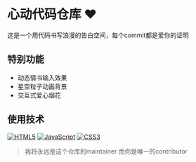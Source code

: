 # 心动代码仓库 ❤️

这是一个用代码书写浪漫的告白空间，每个commit都是爱你的证明

## 特别功能
- 动态情书输入效果
- 星空粒子动画背景
- 交互式爱心烟花

## 使用技术
[![HTML5](https://img.shields.io/badge/-HTML5-E34F26?logo=html5&logoColor=white)]()
[![JavaScript](https://img.shields.io/badge/-JavaScript-F7DF1E?logo=javascript&logoColor=black)]()
[![CSS3](https://img.shields.io/badge/-CSS3-1572B6?logo=css3&logoColor=white)]()

> 我将永远是这个仓库的maintainer
> 而你是唯一的contributor
